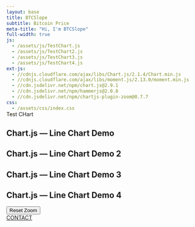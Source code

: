 ```yaml
---
layout: base
title: BTCSlope
subtitle: Bitcoin Price
meta-title: "Hi, I'm BTCSlope"
full-width: true
js: 
  - /assets/js/TestChart.js
  - /assets/js/TestChart2.js
  - /assets/js/TestChart3.js
  - /assets/js/TestChart4.js
ext-js: 
  - //cdnjs.cloudflare.com/ajax/libs/Chart.js/2.1.4/Chart.min.js
  - //cdnjs.cloudflare.com/ajax/libs/moment.js/2.13.0/moment.min.js
  - //cdn.jsdelivr.net/npm/chart.js@2.9.1
  - //cdn.jsdelivr.net/npm/hammerjs@2.0.8
  - //cdn.jsdelivr.net/npm/chartjs-plugin-zoom@0.7.7
css:
  - /assets/css/index.css
---
```



<!-- Info from here: https://www.sitepoint.com/introduction-chart-js-2-0-six-examples/ --!>

<div id="main-sections" style="margin-top:-30px;">

<div id="services-out" class="page-section">
  <div id="services">
	<div class="section-title">Test CHart</div>
	
    <div class="container">
      <h2>Chart.js — Line Chart Demo</h2>
      <div>
        <canvas id="myChart"></canvas>
      </div>
    </div>
    
     <div class="container">
      <h2>Chart.js — Line Chart Demo 2</h2>
      <div>
    	<canvas id="myChart2"></canvas>
      </div>
    </div>
    
      <div class="container">
      <h2>Chart.js — Line Chart Demo 3</h2>
      <div>
    	<canvas id="myChart3"></canvas>
      </div>
    </div>
        
    <div class="container">
      <h2>Chart.js — Line Chart Demo 4</h2>	
	        <button onclick="resetZoom()">Reset Zoom</button>
        	<canvas id="myChart4"></canvas>
    </div>



  <a href="/contact" class="contact-me-btn actionbtn">
    <span class="far fa-envelope" aria-hidden="true"></span>
    CONTACT
  </a>
    
</div>
</div>
</div>
